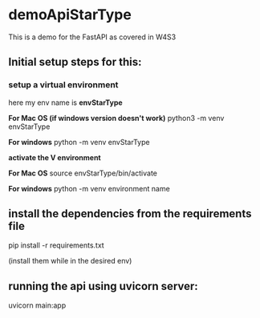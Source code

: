 # demoApiStarType

This is a demo for the FastAPI as covered in W4S3

## Initial setup steps for this:

### setup a virtual environment

here my env name is **envStarType**

**For Mac OS (if windows version doesn't work)**
python3 -m venv envStarType

**For windows**
python -m venv envStarType

**activate the V environment**

**For Mac OS**
source envStarType/bin/activate

**For windows**
python -m venv environment name

## install the dependencies from the requirements file

pip install -r requirements.txt

(install them while in the desired env)

## running the api using uvicorn server:

uvicorn main:app
